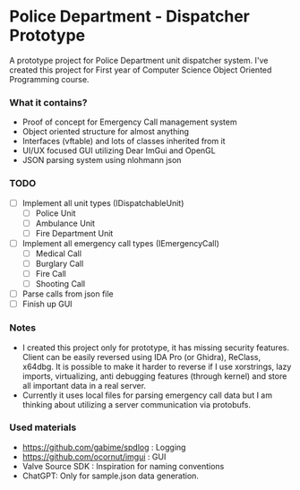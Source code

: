 # Police Department - Dispatcher Prototype

A prototype project for Police Department unit dispatcher system. I've created this project for First year of Computer Science Object Oriented Programming course.

### What it contains?
- Proof of concept for Emergency Call management system
- Object oriented structure for almost anything
- Interfaces (vftable) and lots of classes inherited from it
- UI/UX focused GUI utilizing Dear ImGui and OpenGL
- JSON parsing system using nlohmann json

### TODO
- [ ]  Implement all unit types (IDispatchableUnit)
    - [ ]  Police Unit 
    - [ ]  Ambulance Unit
    - [ ]  Fire Department Unit
- [ ]  Implement all emergency call types (IEmergencyCall)
    - [ ]  Medical Call
    - [ ]  Burglary Call
    - [ ]  Fire Call
    - [ ]  Shooting Call
- [ ]  Parse calls from json file
- [ ]  Finish up GUI

### Notes
- I created this project only for prototype, it has missing security features. Client can be easily reversed using IDA Pro (or Ghidra), ReClass, x64dbg. It is possible to make it harder to reverse if I use xorstrings, lazy imports, virtualizing, anti debugging features (through kernel) and store all important data in a real server.
- Currently it uses local files for parsing emergency call data but I am thinking about utilizing a server communication via protobufs.

### Used materials
- https://github.com/gabime/spdlog : Logging
- https://github.com/ocornut/imgui : GUI
- Valve Source SDK : Inspiration for naming conventions
- ChatGPT: Only for sample.json data generation.